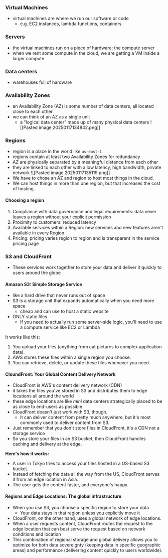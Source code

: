 ### Virtual Machines
- virtual machines are where we run our software or code
	- e.g. EC2 instances, lambda functions, containers

### Servers
- the virtual machines run on a piece of hardware: the compute server
- when we rent some compute in the cloud, we are getting a VM inside a larger compute

### Data centers 
- warehouses full of hardware

### Availability Zones 
- an Availability Zone (AZ) is some number of data centers, all located close to each other
- we can think of an AZ as a single unit
	- a "logical data center" made up of many physical data centers 
![[Pasted image 20250117134842.png]]

### Regions
- region is  a place in the world like `us-east-1` 
- regions contain at least two Availability Zones for redundancy 
- AZ are physically separated by a meaningful distance from each other
- they are linked to each other with a low latency, high bandwidth, private network
![[Pasted image 20250117135119.png]]
- We have to chose an AZ and region to host most things in the cloud. 
- We can host things in more than one region, but that increases the cost of hosting.

#### Choosing a region

1. Compliance with data governance and legal requirements: data never leaves a region without your explicit permission
2. Proximity to customers: reduced latency
3. Available services within a Region: new services and new features aren't available in every Region
4. Pricing: pricing varies region to region and is transparent in the service pricing page

### S3 and CloudFront
- These services work together to store your data and deliver it quickly to users around the globe

#### Amazon S3: Simple Storage Service
- like a hard drive that never runs out of space
- S3 is a storage unit that expands automatically when you need more space
	- cheap and can use to host a static website
- ONLY static files 
	- If you need to actually run some server-side logic, you'll need to use a compute service like EC2 or Lambda

It works like this:
1. You upload your files (anything from cat pictures to complex application data).
2. AWS stores these files within a single region you choose.
3. You can retrieve, delete, or update these files whenever you need.

#### CloundFront: Your Global Content Delivery Network
- CloudFront is AWS's content delivery network (CDN)
- it takes the files you've stored in S3 and distributes them to edge locations all around the world
- these edge locations are like _mini_ data centers strategically placed to be as close to end-users as possible
- CloudFront doesn't just work with S3, though. 
	- It can deliver content from pretty much anywhere, but it's most commonly used to deliver content from S3.
- Just remember that you don't store files in CloudFront, it's a CDN not a storage service
- So you store your files in an S3 bucket, then CloudFront handles caching and delivery at the edge.

**Here's how it works:**
- A user in Tokyo tries to access your files hosted in a US-based S3 bucket.
- Instead of fetching the data all the way from the US, CloudFront serves it from an edge location in Asia.
- The user gets the content faster, and everyone's happy.

#### Regions and Edge Locations: The global infrastructure 
- When you use S3, you choose a specific region to store your data
	- Your data stays in that region unless you explicitly move it
- CloudFront, on the other hand, uses a global network of edge locations.
- When a user requests content, CloudFront routes the request to the edge location that can best serve the request based on network conditions and location
- This combination of regional storage and global delivery allows you to optimize for both data sovereignty (keeping data in specific geographic areas) and performance (delivering content quickly to users worldwide).





